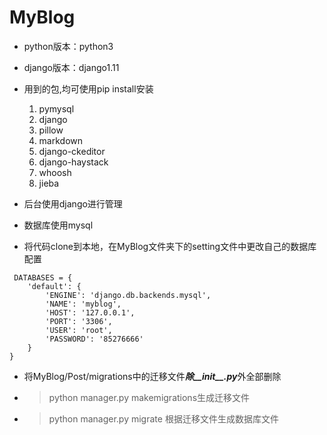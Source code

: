 # MyBlog
* python版本：python3
* django版本：django1.11
* 用到的包,均可使用pip install安装
 
    1. pymysql
    1. django
    1. pillow
    1. markdown
    1. django-ckeditor
    1. django-haystack
    1. whoosh
    1. jieba 
* 后台使用django进行管理
* 数据库使用mysql
* 将代码clone到本地，在MyBlog文件夹下的setting文件中更改自己的数据库配置
```
 DATABASES = {
    'default': {
        'ENGINE': 'django.db.backends.mysql',
        'NAME': 'myblog',
        'HOST': '127.0.0.1',
        'PORT': '3306',
        'USER': 'root',
        'PASSWORD': '85276666'
    }
}
```
* 将MyBlog/Post/migrations中的迁移文件***除__init__.py***外全部删除
* >python manager.py makemigrations生成迁移文件
* >python manager.py migrate 根据迁移文件生成数据库文件